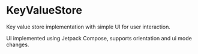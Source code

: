 # KeyValueStore

Key value store implementation with simple UI for user interaction.

UI implemented using Jetpack Compose, supports orientation and ui mode changes.
